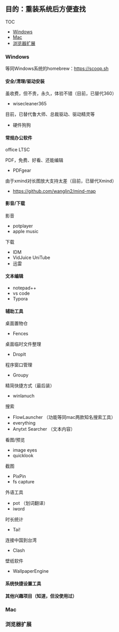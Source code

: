 ## 目的：重装系统后方便查找

TOC

* [Windows](https://github.com/hoochanlon/hamulete/blob/master/%E8%BD%AF%E4%BB%B6%E5%88%86%E4%BA%AB%E5%8F%8A%E7%BD%91%E9%A1%B5%E5%A4%87%E4%BB%BD/%E4%B8%AA%E4%BA%BA%E7%94%B5%E8%84%91%E8%BD%AF%E4%BB%B6%E5%A4%87%E5%BF%98%E5%BD%95.md#windows)
* [Mac](https://github.com/hoochanlon/hamulete/blob/master/%E8%BD%AF%E4%BB%B6%E5%88%86%E4%BA%AB%E5%8F%8A%E7%BD%91%E9%A1%B5%E5%A4%87%E4%BB%BD/%E4%B8%AA%E4%BA%BA%E7%94%B5%E8%84%91%E8%BD%AF%E4%BB%B6%E5%A4%87%E5%BF%98%E5%BD%95.md#Mac)
* [浏览器扩展](https://github.com/hoochanlon/hamulete/blob/master/%E8%BD%AF%E4%BB%B6%E5%88%86%E4%BA%AB%E5%8F%8A%E7%BD%91%E9%A1%B5%E5%A4%87%E4%BB%BD/%E4%B8%AA%E4%BA%BA%E7%94%B5%E8%84%91%E8%BD%AF%E4%BB%B6%E5%A4%87%E5%BF%98%E5%BD%95.md#%E6%B5%8F%E8%A7%88%E5%99%A8%E6%89%A9%E5%B1%95)

### Windows

等同Windows系统的homebrew：https://scoop.sh

#### 安全/清理/驱动安装

虽收费，但不贵，永久，体验不错（目前，已替代360）

* wisecleaner365

目前，已替代鲁大师、总裁驱动、驱动精灵等

* 硬件狗狗

#### 常规办公软件

office LTSC

PDF，免费、好看、还能编辑

* PDFgear

由于xmind对长图放大支持太差（目前，已替代Xmind）

* https://github.com/wanglin2/mind-map

#### 影音/下载

影音

* potplayer
* apple music

下载

* IDM
* VidJuice UniTube
* 迅雷

#### 文本编辑

* notepad++
* vs code
* Typora

#### 辅助工具

桌面置物仓 

* Fences

桌面临时文件整理

* DropIt

程序窗口管理

* Groupy

精简快捷方式（最后装）

* winlanuch

搜索

* FlowLauncher （功能等同mac两款知名搜索工具）
* everything
* Anytxt Searcher （文本内容）

看图/预览

* image eyes
* quicklook

截图

* PixPin
* fs capture

外语工具

* pot （划词翻译）
* iword

时长统计

* Tai!

连接中国到台湾

* Clash

壁纸软件

* WallpaperEngine

#### 系统快捷设置工具

#### 其他兴趣项目（知道，但没使用过）

### Mac

### 浏览器扩展


